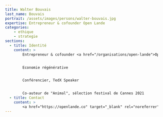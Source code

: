 ```yaml
---
title: Walter Bouvais
last_name: Bouvais
portrait: /assets/images/persons/walter-bouvais.jpg
expertise: Entrepreneur & cofounder Open Lande
categories:
    - ethique
    - strategie
sections:
  - title: Identité
    content: >
        Entrepreneur & cofounder <a href="/organisations/open-lande">Open Lande</a>


        Economie régénérative


        Conférencier, TedX Speaker


        Co-auteur de "Animal", sélection festival de Cannes 2021
  - title: Contact
    content: >
        <a href="https://openlande.co" target="_blank" rel="noreferrer">Site</a>
---
```

